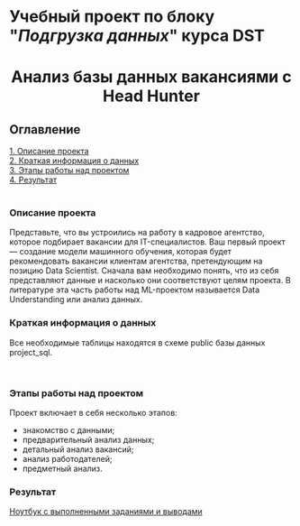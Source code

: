 # Учебный проект по блоку "_Подгрузка данных_" курса DST 
# <center>Анализ базы данных вакансиями c Head Hunter
## Оглавление
[1. Описание проекта](#описание-проекта)  
[2. Краткая информация о данных](#краткая-информация-о-данных)  
[3. Этапы работы над проектом](#этапы-работы-над-проектом)  
[4. Результат](#результат)    
​
### Описание проекта    
Представьте, что вы устроились на работу в кадровое агентство, которое подбирает вакансии для IT-специалистов. 
Ваш первый проект — создание модели машинного обучения, которая будет рекомендовать вакансии клиентам агентства, претендующим на позицию Data Scientist. 
Сначала вам необходимо понять, что из себя представляют данные и насколько они соответствуют целям проекта. 
В литературе эта часть работы над ML-проектом называется Data Understanding или анализ данных.


### Краткая информация о данных
Все необходимые таблицы находятся в схеме public базы данных project_sql.

​
### Этапы работы над проектом  

Проект включает в себя несколько этапов:
* знакомство с данными;
* предварительный анализ данных;
* детальный анализ вакансий;
* анализ работодателей;
* предметный анализ.


### Результат
[Ноутбук с выполненными заданиями и выводами](https://github.com/IgorekFromRU/HH_Project2/blob/master/Project2_HH.ipynb)

